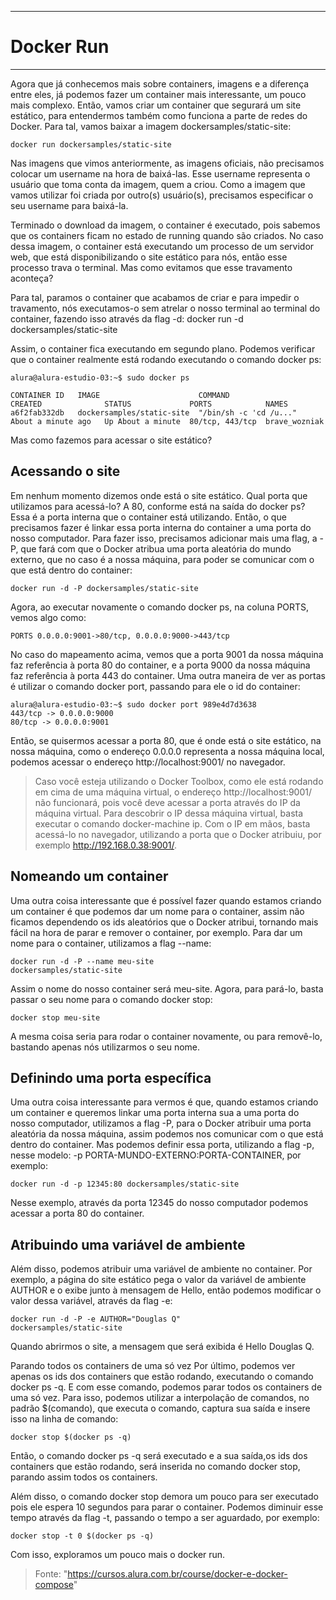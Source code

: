 -------------------------------------------------------------------
# Docker Run
-------------------------------------------------------------------

Agora que já conhecemos mais sobre containers, imagens e a diferença entre eles, já podemos fazer um container mais interessante, um pouco mais complexo. Então, vamos criar um container que segurará um site estático, para entendermos também como funciona a parte de redes do Docker. Para tal, vamos baixar a imagem dockersamples/static-site:

	docker run dockersamples/static-site
	
Nas imagens que vimos anteriormente, as imagens oficiais, não precisamos colocar um username na hora de baixá-las. Esse username representa o usuário que toma conta da imagem, quem a criou. Como a imagem que vamos utilizar foi criada por outro(s) usuário(s), precisamos especificar o seu username para baixá-la.

Terminado o download da imagem, o container é executado, pois sabemos que os containers ficam no estado de running quando são criados. No caso dessa imagem, o container está executando um processo de um servidor web, que está disponibilizando o site estático para nós, então esse processo trava o terminal. Mas como evitamos que esse travamento aconteça?

Para tal, paramos o container que acabamos de criar e para impedir o travamento, nós executamos-o sem atrelar o nosso terminal ao terminal do container, fazendo isso através da flag -d:
	docker run -d dockersamples/static-site
	
Assim, o container fica executando em segundo plano. Podemos verificar que o container realmente está rodando executando o comando docker ps:

	alura@alura-estudio-03:~$ sudo docker ps
```
CONTAINER ID   IMAGE                      COMMAND                  CREATED              STATUS             PORTS            NAMES
a6f2fab332db   dockersamples/static-site  "/bin/sh -c 'cd /u..."   About a minute ago   Up About a minute  80/tcp, 443/tcp  brave_wozniak
```

Mas como fazemos para acessar o site estático?

## Acessando o site

Em nenhum momento dizemos onde está o site estático. Qual porta que utilizamos para acessá-lo? A 80, conforme está na saída do docker ps? Essa é a porta interna que o container está utilizando. Então, o que precisamos fazer é linkar essa porta interna do container a uma porta do nosso computador. Para fazer isso, precisamos adicionar mais uma flag, a -P, que fará com que o Docker atribua uma porta aleatória do mundo externo, que no caso é a nossa máquina, para poder se comunicar com o que está dentro do container:

	docker run -d -P dockersamples/static-site
	
Agora, ao executar novamente o comando docker ps, na coluna PORTS, vemos algo como:

	PORTS 0.0.0.0:9001->80/tcp, 0.0.0.0:9000->443/tcp

No caso do mapeamento acima, vemos que a porta 9001 da nossa máquina faz referência à porta 80 do container, e a porta 9000 da nossa máquina faz referência à porta 443 do container. Uma outra maneira de ver as portas é utilizar o comando docker port, passando para ele o id do container:

	alura@alura-estudio-03:~$ sudo docker port 989e4d7d3638
	443/tcp -> 0.0.0.0:9000
	80/tcp -> 0.0.0.0:9001

Então, se quisermos acessar a porta 80, que é onde está o site estático, na nossa máquina, como o endereço 0.0.0.0 representa a nossa máquina local, podemos acessar o endereço http://localhost:9001/ no navegador.
	
> Caso você esteja utilizando o Docker Toolbox, como ele está rodando em cima de uma máquina virtual, o endereço http://localhost:9001/ não funcionará, pois você deve acessar a porta através do IP da máquina virtual. Para descobrir o IP dessa máquina virtual, basta executar o comando docker-machine ip. Com o IP em mãos, basta acessá-lo no navegador, utilizando a porta que o Docker atribuiu, por exemplo http://192.168.0.38:9001/.

## Nomeando um container

Uma outra coisa interessante que é possível fazer quando estamos criando um container é que podemos dar um nome para o container, assim não ficamos dependendo os ids aleatórios que o Docker atribui, tornando mais fácil na hora de parar e remover o container, por exemplo. Para dar um nome para o container, utilizamos a flag --name:


	docker run -d -P --name meu-site 
	dockersamples/static-site
	
Assim o nome do nosso container será meu-site. Agora, para pará-lo, basta passar o seu nome para o comando docker stop:

	docker stop meu-site
	
A mesma coisa seria para rodar o container novamente, ou para removê-lo, bastando apenas nós utilizarmos o seu nome.

## Definindo uma porta específica

Uma outra coisa interessante para vermos é que, quando estamos criando um container e queremos linkar uma porta interna sua a uma porta do nosso computador, utilizamos a flag -P, para o Docker atribuir uma porta aleatória da nossa máquina, assim podemos nos comunicar com o que está dentro do container. Mas podemos definir essa porta, utilizando a flag -p, nesse modelo: -p PORTA-MUNDO-EXTERNO:PORTA-CONTAINER, por exemplo:

	docker run -d -p 12345:80 dockersamples/static-site
	
Nesse exemplo, através da porta 12345 do nosso computador podemos acessar a porta 80 do container.

## Atribuindo uma variável de ambiente

Além disso, podemos atribuir uma variável de ambiente no container. Por exemplo, a página do site estático pega o valor da variável de ambiente AUTHOR e o exibe junto à mensagem de Hello, então podemos modificar o valor dessa variável, através da flag -e:

	docker run -d -P -e AUTHOR="Douglas Q" 
	dockersamples/static-site
	
Quando abrirmos o site, a mensagem que será exibida é Hello Douglas Q.

Parando todos os containers de uma só vez
Por último, podemos ver apenas os ids dos containers que estão rodando, executando o comando docker ps -q. E com esse comando, podemos parar todos os containers de uma só vez. Para isso, podemos utilizar a interpolação de comandos, no padrão $(comando), que executa o comando, captura sua saída e insere isso na linha de comando:

	docker stop $(docker ps -q)
	
Então, o comando docker ps -q será executado e a sua saída,os ids dos containers que estão rodando, será inserida no comando docker stop, parando assim todos os containers.

Além disso, o comando docker stop demora um pouco para ser executado pois ele espera 10 segundos para parar o container. Podemos diminuir esse tempo através da flag -t, passando o tempo a ser aguardado, por exemplo:

	docker stop -t 0 $(docker ps -q)
	
Com isso, exploramos um pouco mais o docker run.

>Fonte: "https://cursos.alura.com.br/course/docker-e-docker-compose"

